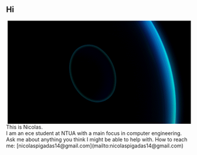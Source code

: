 ## Hi  
<p><img align="right" alt="gif" src="https://github.com/NIcolasp14/NIcolasp14/blob/main/giphy.gif" /></p> 
This is Nicolas. <br />
I am an ece student at NTUA with a main focus in computer engineering.  
<br />
Ask me about anything you think I might be able to help with.  
How to reach me: [nicolaspigadas14@gmail.com](mailto:nicolaspigadas14@gmail.com)

<!--
**NIcolasp14/NIcolasp14** is a ✨ _special_ ✨ repository because its `README.md` (this file) appears on your GitHub profile.

Here are some ideas to get you started:

- 🔭 I’m currently working on ...
- 🌱 I’m currently learning ...
- 👯 I’m looking to collaborate on ...
- 🤔 I’m looking for help with ...
- 💬 Ask me about ...
- 📫 How to reach me: ...
- 😄 Pronouns: ...
- ⚡ Fun fact: ...
-->
